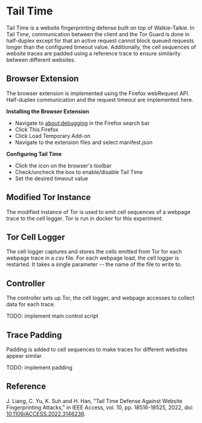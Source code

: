 # Tail Time

Tail Time is a website fingerprinting defense built on top of Walkie-Talkie. In Tail Time, communication between the client and the Tor Guard is done in half-duplex except for that an active request cannot block queued requests longer than the configured timeout value. Additionally, the cell sequences of website traces are padded using a reference trace to ensure similarity between different websites.

## Browser Extension
The browser extension is implemented using the Firefox webRequest API. Half-duplex communication and the request timeout are implemented here.

**Installing the Browser Extension**
* Navigate to [about:debugging](about:debugging) in the Firefox search bar
* Click This Firefox
* Click Load Temporary Add-on
* Navigate to the extension files and select manifest.json

**Configuring Tail Time**
* Click the icon on the browser's toolbar
* Check/uncheck the box to enable/disable Tail Time
* Set the desired timeout value

## Modified Tor Instance
The modified instance of Tor is used to emit cell sequences of a webpage trace to the cell logger. Tor is run in docker for this experiment.

## Tor Cell Logger
The cell logger captures and stores the cells emitted from Tor for each webpage trace in a csv file. For each webpage load, the cell logger is restarted. It takes a single parameter -- the name of the file to write to.

## Controller
The controller sets up Tor, the cell logger, and webpage accesses to collect data for each trace.

TODO: implement main control script

## Trace Padding
Padding is added to cell sequences to make traces for different websites appear similar.

TODO: implement padding

## Reference
J. Liang, C. Yu, K. Suh and H. Han, "Tail Time Defense Against Website Fingerprinting Attacks," in IEEE Access, vol. 10, pp. 18516-18525, 2022, doi: [10.1109/ACCESS.2022.3146236](https://doi.org/10.1109/ACCESS.2022.3146236).
